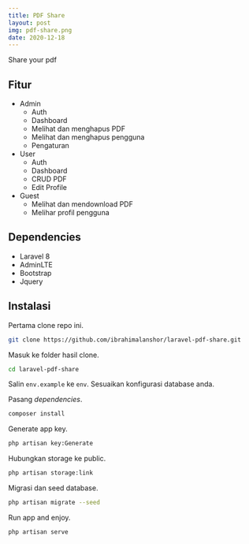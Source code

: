 ```yaml
---
title: PDF Share
layout: post
img: pdf-share.png
date: 2020-12-18
---
```


Share your pdf

## Fitur

* Admin
	* Auth
	* Dashboard
	* Melihat dan menghapus PDF
	* Melihat dan menghapus pengguna
	* Pengaturan
* User
	* Auth
	* Dashboard
	* CRUD PDF
	* Edit Profile
* Guest
	* Melihat dan mendownload PDF
	* Melihar profil pengguna

## Dependencies

* Laravel 8
* AdminLTE
* Bootstrap
* Jquery

## Instalasi

Pertama clone repo ini.

```bash
git clone https://github.com/ibrahimalanshor/laravel-pdf-share.git
```

Masuk ke folder hasil clone.

```bash
cd laravel-pdf-share
```

Salin `env.example` ke `env`. Sesuaikan konfigurasi database anda.

Pasang *dependencies*.

```bash
composer install
```

Generate app key.

```bash
php artisan key:Generate
```

Hubungkan storage ke public.

```bash
php artisan storage:link
```

Migrasi dan seed database.

```bash
php artisan migrate --seed
```

Run app and enjoy.

```
php artisan serve
```